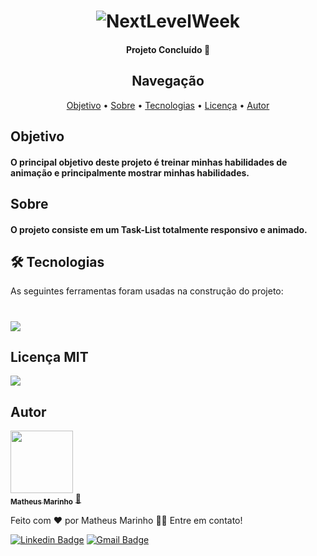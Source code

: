 <h1 align="center">
  <img alt="NextLevelWeek" title="#NextLevelWeek" src="./src/assets/img/task-list.png" />
</h1>


<h4 align="center"> 
	 Projeto Concluído 🚀   
</h4>

<h2 align="center" > Navegação </h2>

<p align="center">
 <a href="#objetivo">Objetivo</a> •
 <a href="#sobre">Sobre</a> • 
 <a href="#tecnologias">Tecnologias</a> • 
 <a href="#licenc-a">Licença</a> • 
 <a href="#autor">Autor</a>
</p>



<h2 align="left" id="objetivo">  Objetivo </h2>

<h4> O principal objetivo deste projeto é treinar minhas habilidades de animação e principalmente mostrar minhas habilidades. </h4>

<h2 align="left" id="sobre">  Sobre </h2>

<h4>  O projeto consiste em um Task-List totalmente responsivo e animado.  </h4>



<h2 align="left" id="tecnologias"> 🛠 Tecnologias </h2>

As seguintes ferramentas foram usadas na construção do projeto:


<h1 aling="center">
<img  src="https://img.shields.io/static/v1?label=&message=react&color=blue&style=for-the-badge&logo=ghost"/> 
</h1>


<h2 align="left" id="licen-a">  Licença MIT </h2>
<a href="./LICENCE"> 
<img src="https://img.shields.io/static/v1?label=Licenca&message=MIT&color=gray&style=for-the-badge&logo=ghost"/>
</a>


<h2 align="left" id="autor">  Autor </h2>


<a href="#">
 <img src="./src/assets/img/Me.jpeg" width="100px;" alt="" />
 <br />
 <sub><b>Matheus Marinho</b></sub></a> <a href="#" title="Matheus Marinho">🚀</a>


Feito com ❤️ por Matheus Marinho 👋🏽 Entre em contato!

[![Linkedin Badge](https://img.shields.io/badge/-Matheus-blue?style=flat-square&logo=Linkedin&logoColor=white&link=https://www.linkedin.com/in/matheus-marinho-3010)](https://www.linkedin.com/in/matheus-marinho-3010) 
[![Gmail Badge](https://img.shields.io/badge/-matheus152009dos@gmail.com-c14438?style=flat-square&logo=Gmail&logoColor=white&link=mailto:matheus152009dos@gmail.com)](mailto:matheus152009dos@gmail.com)
